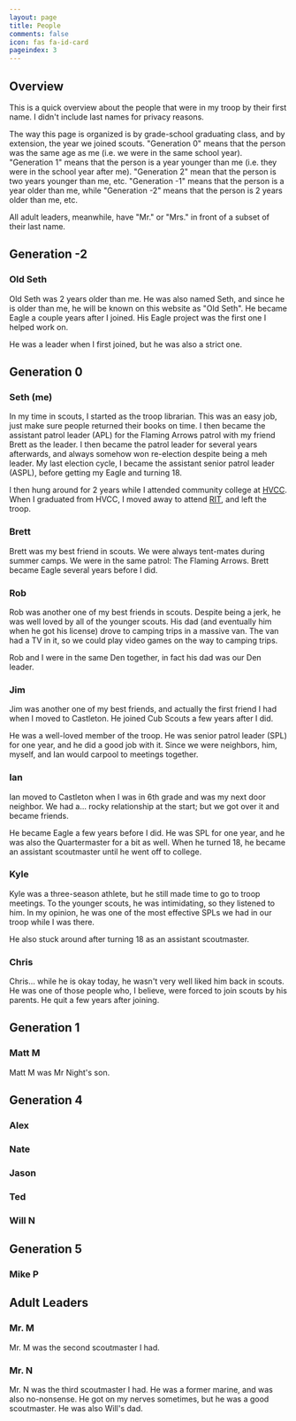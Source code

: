 ```yaml
---
layout: page
title: People
comments: false
icon: fas fa-id-card
pageindex: 3
---
```


## Overview

This is a quick overview about the people that were in my troop by their first name.  I didn't include last names for privacy reasons.

The way this page is organized is by grade-school graduating class, and by extension, the year we joined scouts.  "Generation 0" means that the person was the same age as me (i.e. we were in the same school year).  "Generation 1" means that the person is a year younger than me (i.e. they were in the school year after me).  "Generation 2" mean that the person is two years younger than me, etc.  "Generation -1" means that the person is a year older than me, while "Generation -2" means that the person is 2 years older than me, etc.

All adult leaders, meanwhile, have "Mr." or "Mrs." in front of a subset of their last name.

## Generation -2

### Old Seth

Old Seth was 2 years older than me.  He was also named Seth, and since he is older than me, he will be known on this website as "Old Seth".  He became Eagle a couple years after I joined.  His Eagle project was the first one I helped work on.

He was a leader when I first joined, but he was also a strict one.

## Generation 0

### Seth (me)

In my time in scouts, I started as the troop librarian.  This was an easy job, just make sure people returned their books on time.  I then became the assistant patrol leader (APL) for the Flaming Arrows patrol with my friend Brett as the leader.  I then became the patrol leader for several years afterwards, and always somehow won re-election despite being a meh leader.  My last election cycle, I became the assistant senior patrol leader (ASPL), before getting my Eagle and turning 18.

I then hung around for 2 years while I attended community college at [HVCC](https://hvcc.edu).  When I graduated from HVCC, I moved away to attend [RIT](https://rit.edu), and left the troop.

### Brett

Brett was my best friend in scouts.  We were always tent-mates during summer camps.  We were in the same patrol: The Flaming Arrows.  Brett became Eagle several years before I did.

### Rob

Rob was another one of my best friends in scouts.  Despite being a jerk, he was well loved by all of the younger scouts.  His dad (and eventually him when he got his license) drove to camping trips in a massive van.  The van had a TV in it, so we could play video games on the way to camping trips.

Rob and I were in the same Den together, in fact his dad was our Den leader.

### Jim

Jim was another one of my best friends, and actually the first friend I had when I moved to Castleton.  He joined Cub Scouts a few years after I did.

He was a well-loved member of the troop.  He was senior patrol leader (SPL) for one year, and he did a good job with it.  Since we were neighbors, him, myself, and Ian would carpool to meetings together.

### Ian

Ian moved to Castleton when I was in 6th grade and was my next door neighbor.  We had a... rocky relationship at the start; but we got over it and became friends.

He became Eagle a few years before I did.  He was SPL for one year, and he was also the Quartermaster for a bit as well.  When he turned 18, he became an assistant scoutmaster until he went off to college.

### Kyle

Kyle was a three-season athlete, but he still made time to go to troop meetings.  To the younger scouts, he was intimidating, so they listened to him.  In my opinion, he was one of the most effective SPLs we had in our troop while I was there.

He also stuck around after turning 18 as an assistant scoutmaster.

### Chris

Chris... while he is okay today, he wasn't very well liked him back in scouts.  He was one of those people who, I believe, were forced to join scouts by his parents.  He quit a few years after joining.

## Generation 1

### Matt M

Matt M was Mr Night's son.

## Generation 4

### Alex

### Nate

### Jason

### Ted

### Will N

## Generation 5

### Mike P

## Adult Leaders

### Mr. M

Mr. M was the second scoutmaster I had.

### Mr. N

Mr. N was the third scoutmaster I had.  He was a former marine, and was also no-nonsense.  He got on my nerves sometimes, but he was a good scoutmaster.  He was also Will's dad.

